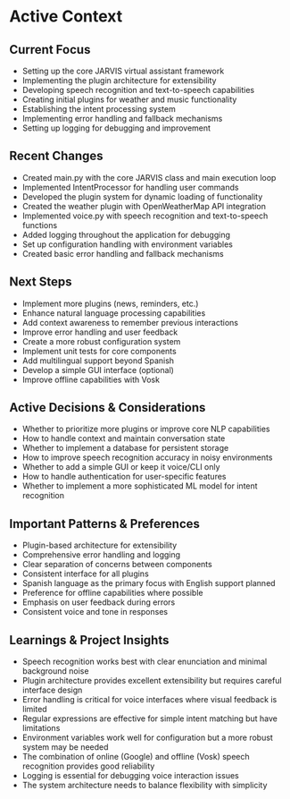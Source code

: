 # Active Context

## Current Focus

- Setting up the core JARVIS virtual assistant framework
- Implementing the plugin architecture for extensibility
- Developing speech recognition and text-to-speech capabilities
- Creating initial plugins for weather and music functionality
- Establishing the intent processing system
- Implementing error handling and fallback mechanisms
- Setting up logging for debugging and improvement

## Recent Changes

- Created main.py with the core JARVIS class and main execution loop
- Implemented IntentProcessor for handling user commands
- Developed the plugin system for dynamic loading of functionality
- Created the weather plugin with OpenWeatherMap API integration
- Implemented voice.py with speech recognition and text-to-speech functions
- Added logging throughout the application for debugging
- Set up configuration handling with environment variables
- Created basic error handling and fallback mechanisms

## Next Steps

- Implement more plugins (news, reminders, etc.)
- Enhance natural language processing capabilities
- Add context awareness to remember previous interactions
- Improve error handling and user feedback
- Create a more robust configuration system
- Implement unit tests for core components
- Add multilingual support beyond Spanish
- Develop a simple GUI interface (optional)
- Improve offline capabilities with Vosk

## Active Decisions & Considerations

- Whether to prioritize more plugins or improve core NLP capabilities
- How to handle context and maintain conversation state
- Whether to implement a database for persistent storage
- How to improve speech recognition accuracy in noisy environments
- Whether to add a simple GUI or keep it voice/CLI only
- How to handle authentication for user-specific features
- Whether to implement a more sophisticated ML model for intent recognition

## Important Patterns & Preferences

- Plugin-based architecture for extensibility
- Comprehensive error handling and logging
- Clear separation of concerns between components
- Consistent interface for all plugins
- Spanish language as the primary focus with English support planned
- Preference for offline capabilities where possible
- Emphasis on user feedback during errors
- Consistent voice and tone in responses

## Learnings & Project Insights

- Speech recognition works best with clear enunciation and minimal background noise
- Plugin architecture provides excellent extensibility but requires careful interface design
- Error handling is critical for voice interfaces where visual feedback is limited
- Regular expressions are effective for simple intent matching but have limitations
- Environment variables work well for configuration but a more robust system may be needed
- The combination of online (Google) and offline (Vosk) speech recognition provides good reliability
- Logging is essential for debugging voice interaction issues
- The system architecture needs to balance flexibility with simplicity
